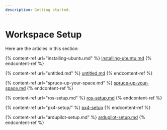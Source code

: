 ```yaml
---
description: Getting started.
---
```


# Workspace Setup

Here are the articles in this section:

{% content-ref url="installing-ubuntu.md" %}
[installing-ubuntu.md](installing-ubuntu.md)
{% endcontent-ref %}

{% content-ref url="untitled.md" %}
[untitled.md](untitled.md)
{% endcontent-ref %}

{% content-ref url="spruce-up-your-space.md" %}
[spruce-up-your-space.md](spruce-up-your-space.md)
{% endcontent-ref %}

{% content-ref url="ros-setup.md" %}
[ros-setup.md](ros-setup.md)
{% endcontent-ref %}

{% content-ref url="px4-setup/" %}
[px4-setup](px4-setup/)
{% endcontent-ref %}

{% content-ref url="ardupilot-setup.md" %}
[ardupilot-setup.md](ardupilot-setup.md)
{% endcontent-ref %}
